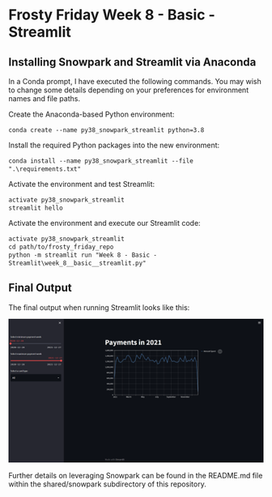 
# Frosty Friday Week 8 - Basic - Streamlit

## Installing Snowpark and Streamlit via Anaconda

In a Conda prompt, I have executed the following commands. You may wish to change some details depending on your preferences for environment names and file paths.

Create the Anaconda-based Python environment:

```PS
conda create --name py38_snowpark_streamlit python=3.8
```

Install the required Python packages into the new environment:

```PS
conda install --name py38_snowpark_streamlit --file ".\requirements.txt"
```

Activate the environment and test Streamlit:

```PS
activate py38_snowpark_streamlit
streamlit hello
```

Activate the environment and execute our Streamlit code:

```PS
activate py38_snowpark_streamlit
cd path/to/frosty_friday_repo
python -m streamlit run "Week 8 - Basic - Streamlit\week_8__basic__streamlit.py"
```

## Final Output

The final output when running Streamlit looks like this:

![Streamlit Output](./images/streamlit_output.png)

Further details on leveraging Snowpark can be found in the README.md file within the shared/snowpark subdirectory of this repository.

